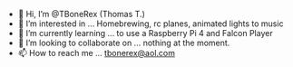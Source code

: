 - 👋 Hi, I’m @TBoneRex (Thomas T.)
- 👀 I’m interested in ... Homebrewing, rc planes, animated lights to music
- 🌱 I’m currently learning ... to use a Raspberry Pi 4 and Falcon Player
- 💞️ I’m looking to collaborate on ... nothing at the moment.
- 📫 How to reach me ... tbonerex@aol.com

<!---
TBoneRex/TBoneRex is a ✨ special ✨ repository because its `README.md` (this file) appears on your GitHub profile.
You can click the Preview link to take a look at your changes.
--->
